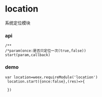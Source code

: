 # location

系统定位模块

### api

```
/**
/*param(once:是否只定位一次(true,false))
start(param,callback)
```

### demo

```
var location=weex.requireModule('location')
 location.start({once:false},(res)=>{
 
 })




```



